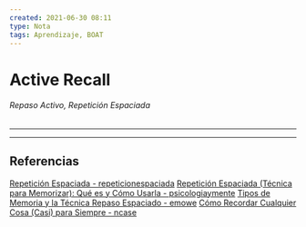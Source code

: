 ```yaml
---
created: 2021-06-30 08:11
type: Nota
tags: Aprendizaje, BOAT
---
```


# Active Recall

###### Repaso Activo, Repetición Espaciada
---



---

## Referencias
[Repetición Espaciada - repeticionespaciada](https://www.repeticionespaciada.com/)
[Repetición Espaciada (Técnica para Memorizar): Qué es y Cómo Usarla - psicologiaymente](https://psicologiaymente.com/inteligencia/repeticion-espaciada)
[Tipos de Memoria y la Técnica Repaso Espaciado - emowe](https://emowe.com/tecnicas-de-estudio/tipos-de-memoria-y-la-tecnica-repaso-espaciado/)
[Cómo Recordar Cualquier Cosa (Casi) para Siempre - ncase](https://ncase.me/remember/es.html)